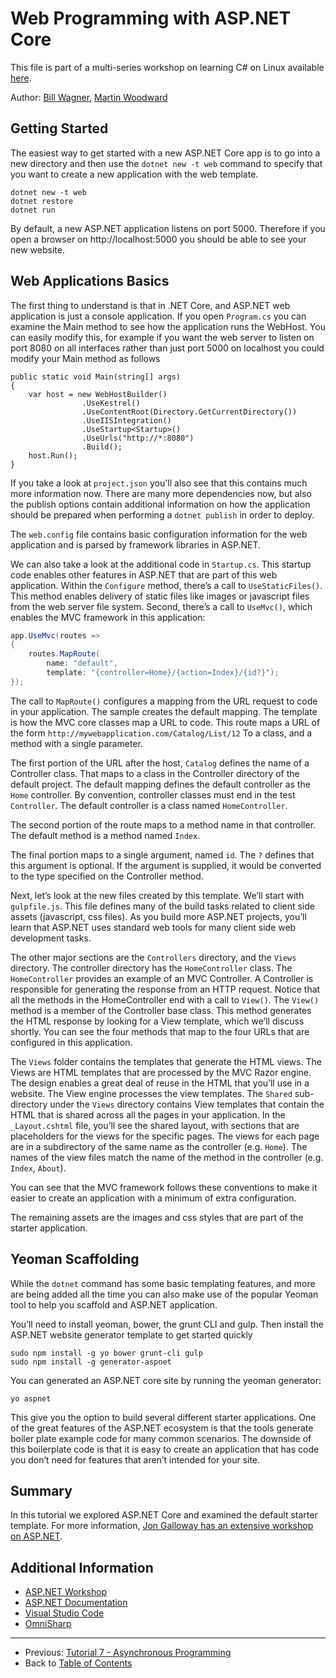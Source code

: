 # Web Programming with ASP.NET Core
This file is part of a multi-series workshop on learning C# on Linux available [here](../README.md).

Author: [Bill Wagner](https://github.com/BillWagner), [Martin Woodward](https://github.com/martinwoodward)

## Getting Started
The easiest way to get started with a new ASP.NET Core app is to go into a new directory and then use the `dotnet new -t web`
command to specify that you want to create a new application with the web template.
```
dotnet new -t web
dotnet restore
dotnet run
```

By default, a new ASP.NET application listens on port 5000. Therefore if you open a browser on http://localhost:5000 you should be
able to see your new website.

## Web Applications Basics
The first thing to understand is that in .NET Core, and ASP.NET web application is just a console application.  If you open `Program.cs` you can examine the Main method to see how the application runs the WebHost.  You can easily modify this, for example if you want the web server to listen on port 8080 on all interfaces rather than just port 5000 on localhost you could modify your Main method as follows
```
public static void Main(string[] args)
{
    var host = new WebHostBuilder()
                .UseKestrel()
                .UseContentRoot(Directory.GetCurrentDirectory())
                .UseIISIntegration()
                .UseStartup<Startup>()
                .UseUrls("http://*:8080")
                .Build();
    host.Run();
}
```
If you take a look at `project.json` you'll also see that this contains much more information now. There are many more dependencies now, but also the publish options contain additional information on how the application should be prepared when performing a `dotnet publish` in order to deploy.

The `web.config` file contains basic configuration information for the web application and is parsed by framework libraries in ASP.NET.

We can also take a look at the additional code in `Startup.cs`. This startup code enables other features in ASP.NET that are part of this web application. Within the `Configure` method, there’s a call to `UseStaticFiles()`. This method enables delivery of static files like images or javascript files from the web server file system. Second, there’s a call to `UseMvc()`, which enables the MVC framework in this application:
```c#
app.UseMvc(routes =>
{
    routes.MapRoute(
        name: "default",
        template: "{controller=Home}/{action=Index}/{id?}");
});
```

The call to `MapRoute()` configures a mapping from the URL request to code in your application. The sample creates the default mapping. The template is how the MVC core classes map a URL to code. This route maps a URL of the form
`http://mywebapplication.com/Catalog/List/12` To a class, and a method with a single parameter.

The first portion of the URL after the host, `Catalog` defines the name of a Controller class. That maps to a class in the Controller directory of the default project. The default mapping defines the default controller as the `Home` controller. By convention, controller classes must end in the test `Controller`. The default controller is a class named `HomeController`.

The second portion of the route maps to a method name in that controller. The default method is a method named `Index`.
 
The final portion maps to a single argument, named `id`. The `?` defines that this argument is optional. If the argument is supplied, it would be converted to the type specified on the Controller method.

Next, let’s look at the new files created by this template. We’ll start with `gulpfile.js`. This file defines many of the build tasks related to client side assets (javascript, css files). As you build more ASP.NET projects, you’ll learn that ASP.NET uses standard web tools for many client side web development tasks.

The other major sections are the `Controllers` directory, and the `Views` directory. The controller directory has the `HomeController` class. The `HomeController` provides an example of an MVC Controller. A Controller is responsible for generating the response from an HTTP request. Notice that all the methods in the HomeController end with a call to `View()`. The `View()` method is a member of the Controller base class. This method generates the HTML response by looking for a View template, which we’ll discuss shortly. You can see the four methods that map to the four URLs that are configured in this application.

The `Views` folder contains the templates that generate the HTML views. The Views are HTML templates that are processed by the MVC Razor engine. The design enables a great deal of reuse in the HTML that you’ll use in a website. The View engine processes the view templates. The `Shared` sub-directory under the `Views` directory contains View templates that contain the HTML that is shared across all the pages in your application. In the `_Layout.cshtml` file, you’ll see the shared layout, with sections that are placeholders for the views for the specific pages. The views for each page are in a subdirectory of the same name as the controller (e.g. `Home`). The names of the view files match the name of the method in the controller (e.g. `Index`, `About`).
 
You can see that the MVC framework follows these conventions to make it easier to create an application with a minimum of extra configuration.

The remaining assets are the images and css styles that are part of the starter application.

## Yeoman Scaffolding
While the `dotnet` command has some basic templating features, and more are being added all the time you can also make use
of the popular Yeoman tool to help you scaffold and ASP.NET application.

You’ll need to install yeoman, bower, the grunt CLI and gulp. Then
install the ASP.NET website generator template to get started quickly
```
sudo npm install -g yo bower grunt-cli gulp
sudo npm install -g generator-aspnet
```

You can generated an ASP.NET core site by running the yeoman generator:
```
yo aspnet
```
This give you the option to build several different starter applications. One of the great features of the ASP.NET
ecosystem is that the tools generate boiler plate example code for many common scenarios. The downside of this boilerplate code is that it is easy to create an application that has code you don’t need for features that aren’t
intended for your site.
    
## Summary
In this tutorial we explored ASP.NET Core and examined the default starter template. For more information, [Jon Galloway has an extensive workshop on ASP.NET](https://github.com/jongalloway/aspnetcore-workshop).   

## Additional Information
 - [ASP.NET Workshop](https://github.com/jongalloway/aspnetcore-workshop)
 - [ASP.NET Documentation](https://docs.asp.net)
 - [Visual Studio Code](https://code.visualstudio.com/)
 - [OmniSharp](http://www.omnisharp.net/)

---
 - Previous: [Tutorial 7 - Asynchronous Programming](../007-Async/)
 - Back to [Table of Contents](../README.md)

